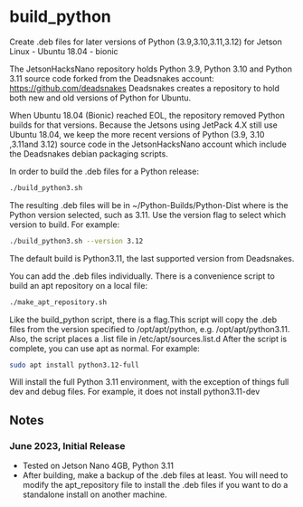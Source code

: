 # build_python
Create .deb files for later versions of Python (3.9,3.10,3.11,3.12) for Jetson Linux - Ubuntu 18.04 - bionic

The JetsonHacksNano repository holds Python 3.9, Python 3.10 and Python 3.11 source code forked from the Deadsnakes account: https://github.com/deadsnakes Deadsnakes creates a repository to hold both new and old versions of Python for Ubuntu.

When Ubuntu 18.04 (Bionic) reached EOL, the repository removed Python builds for that versions. Because the Jetsons using JetPack 4.X still use Ubuntu 18.04, we keep the more recent versions of Python (3.9, 3.10 ,3.11and 3.12) source code in the JetsonHacksNano account which include the Deadsnakes debian packaging scripts.

In order to build the .deb files for a Python release:
```bash
./build_python3.sh
```

The resulting .deb files will be in ~/Python-Builds/Python<version>-Dist where <version> is the Python version selected, such as 3.11. Use the version flag to select which version to build. For example:
```bash
./build_python3.sh --version 3.12
```
The default build is Python3.11, the last supported version from Deadsnakes.

You can add the .deb files individually. There is a convenience script to build an apt repository on a local file:
```bash
./make_apt_repository.sh
```
Like the build_python script, there is a <version> flag.This script will copy the .deb files from the version specified to /opt/apt/python<version>, e.g. /opt/apt/python3.11. Also, the script places a .list file in /etc/apt/sources.list.d
After the script is complete, you can use apt as normal. For example:
```bash
sudo apt install python3.12-full
```
Will install the full Python 3.11 environment, with the exception of things full dev and debug files. For example, it does not install python3.11-dev

## Notes
### June 2023, Initial Release
- Tested on Jetson Nano 4GB, Python 3.11
- After building, make a backup of the .deb files at least. You will need to modify the apt_repository file to install the .deb files if you want to do a standalone install on another machine.

